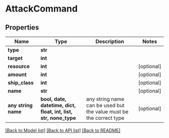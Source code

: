 # AttackCommand


## Properties
Name | Type | Description | Notes
------------ | ------------- | ------------- | -------------
**type** | **str** |  | 
**target** | **int** |  | 
**resource** | **int** |  | [optional] 
**amount** | **int** |  | [optional] 
**ship_class** | **int** |  | [optional] 
**name** | **str** |  | [optional] 
**any string name** | **bool, date, datetime, dict, float, int, list, str, none_type** | any string name can be used but the value must be the correct type | [optional]

[[Back to Model list]](../README.md#documentation-for-models) [[Back to API list]](../README.md#documentation-for-api-endpoints) [[Back to README]](../README.md)


